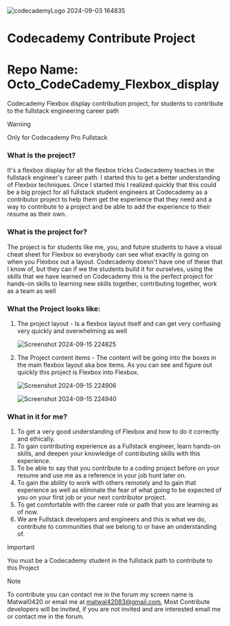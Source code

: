 ![codecademyLogo 2024-09-03 164835](https://github.com/user-attachments/assets/bc52dd6e-be10-44ea-9e29-03509c45d72f)   
# Codecademy Contribute Project
# Repo Name: Octo_CodeCademy_Flexbox_display
Codecademy Flexbox display contribution project, 
for students to contribute to the fullstack engineering career path 

> [!WARNING]
> Only for Codecademy Pro Fullstack


### What is the project?
It's a flexbox display for all the flexbox tricks Codecademy teaches in the fullstack 
engineer's career path. I started this to get a better understanding of Flexbox techniques.
Once I started this I realized quickly that this could be a big project for all fullstack 
student engineers at Codecademy as a contributor project to help them get the experience that 
they need and a way to contribute to a project and be able to add the experience to their resume as
their own.



### What is the project for?
The project is for students like me, you, and future students to have a visual cheat
sheet for Flexbox so everybody can see what exactly is going on when you Flexbox out a layout.
Codecademy doesn't have one of these that I know of, but they can if we the students build it for ourselves, using the 
skills that we have learned on Codecademy this is the perfect project for hands-on skills to learning new skills together, 
contributing together, work as a team as well

### What the Project looks like:
 1. The project layout - Is a flexbox layout itself and can get very confusing very quickly and overwhelming as well
 
   
    ![Screenshot 2024-09-15 224825](https://github.com/user-attachments/assets/e6aa52d7-95f1-4d9d-a2bb-1e1adaf28eda)

     

 2. The Project content items - The content will be going into the boxes in the main flexbox layout aka box items.
    As you can see and figure out quickly this project is Flexbox into Flexbox. 

   
    ![Screenshot 2024-09-15 224906](https://github.com/user-attachments/assets/63025aa8-3a29-45be-a704-de2e818bad9c)


    ![Screenshot 2024-09-15 224940](https://github.com/user-attachments/assets/98d1bf14-c753-42aa-b11f-4821c663e31b)

### What in it for me?
 1. To get a very good understanding of Flexbox and how to do it correctly and ethically.
 2. To gain contributing experience as a Fullstack engineer, learn hands-on skills, and deepen your knowledge of contributing skills with this experience.
 3. To be able to say that you contribute to a coding project before on your resume and use me as a reference in your job hunt later on.
 4. To gain the ability to work with others remotely and to gain that experience as well as eliminate the fear of what going to be expected of you on your first job or your next contributor project.
 6. To get comfortable with the career role or path that you are learning as of now.
 7. We are Fullstack developers and engineers and this is what we do, contribute to communities that we belong to or have an understanding of.
  > [!IMPORTANT]
  >  You must be a Codecademy student in the fullstack path to contribute to this Project

  > [!NOTE]
  > To contribute you can contact me in the forum my screen name is Matwal0420
  > or email me at matwal42083@gmail.com, Most Contribute developers will be invited, if you are not invited and are interested email me or contact me in the forum. 
    
